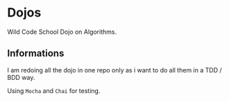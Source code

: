 # Dojos

Wild Code School Dojo on Algorithms.

## Informations

I am redoing all the dojo in one repo only as i want to do all them in a TDD / BDD way.

Using `Mocha` and `Chai` for testing.
